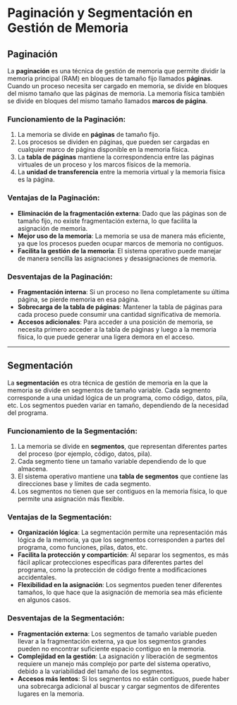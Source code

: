 # Paginación y Segmentación en Gestión de Memoria

## Paginación

La **paginación** es una técnica de gestión de memoria que permite dividir la memoria principal (RAM) en bloques de tamaño fijo llamados **páginas**. Cuando un proceso necesita ser cargado en memoria, se divide en bloques del mismo tamaño que las páginas de memoria. La memoria física también se divide en bloques del mismo tamaño llamados **marcos de página**.

### Funcionamiento de la Paginación:
1. La memoria se divide en **páginas** de tamaño fijo.
2. Los procesos se dividen en páginas, que pueden ser cargadas en cualquier marco de página disponible en la memoria física.
3. La **tabla de páginas** mantiene la correspondencia entre las páginas virtuales de un proceso y los marcos físicos de la memoria.
4. La **unidad de transferencia** entre la memoria virtual y la memoria física es la página.

### Ventajas de la Paginación:
- **Eliminación de la fragmentación externa**: Dado que las páginas son de tamaño fijo, no existe fragmentación externa, lo que facilita la asignación de memoria.
- **Mejor uso de la memoria**: La memoria se usa de manera más eficiente, ya que los procesos pueden ocupar marcos de memoria no contiguos.
- **Facilita la gestión de la memoria**: El sistema operativo puede manejar de manera sencilla las asignaciones y desasignaciones de memoria.

### Desventajas de la Paginación:
- **Fragmentación interna**: Si un proceso no llena completamente su última página, se pierde memoria en esa página.
- **Sobrecarga de la tabla de páginas**: Mantener la tabla de páginas para cada proceso puede consumir una cantidad significativa de memoria.
- **Accesos adicionales**: Para acceder a una posición de memoria, se necesita primero acceder a la tabla de páginas y luego a la memoria física, lo que puede generar una ligera demora en el acceso.

---

## Segmentación

La **segmentación** es otra técnica de gestión de memoria en la que la memoria se divide en segmentos de tamaño variable. Cada segmento corresponde a una unidad lógica de un programa, como código, datos, pila, etc. Los segmentos pueden variar en tamaño, dependiendo de la necesidad del programa.

### Funcionamiento de la Segmentación:
1. La memoria se divide en **segmentos**, que representan diferentes partes del proceso (por ejemplo, código, datos, pila).
2. Cada segmento tiene un tamaño variable dependiendo de lo que almacena.
3. El sistema operativo mantiene una **tabla de segmentos** que contiene las direcciones base y límites de cada segmento.
4. Los segmentos no tienen que ser contiguos en la memoria física, lo que permite una asignación más flexible.

### Ventajas de la Segmentación:
- **Organización lógica**: La segmentación permite una representación más lógica de la memoria, ya que los segmentos corresponden a partes del programa, como funciones, pilas, datos, etc.
- **Facilita la protección y compartición**: Al separar los segmentos, es más fácil aplicar protecciones específicas para diferentes partes del programa, como la protección de código frente a modificaciones accidentales.
- **Flexibilidad en la asignación**: Los segmentos pueden tener diferentes tamaños, lo que hace que la asignación de memoria sea más eficiente en algunos casos.

### Desventajas de la Segmentación:
- **Fragmentación externa**: Los segmentos de tamaño variable pueden llevar a la fragmentación externa, ya que los segmentos grandes pueden no encontrar suficiente espacio contiguo en la memoria.
- **Complejidad en la gestión**: La asignación y liberación de segmentos requiere un manejo más complejo por parte del sistema operativo, debido a la variabilidad del tamaño de los segmentos.
- **Accesos más lentos**: Si los segmentos no están contiguos, puede haber una sobrecarga adicional al buscar y cargar segmentos de diferentes lugares en la memoria.
